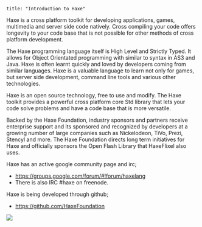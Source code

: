 ```
title: "Introduction to Haxe"
```
Haxe is a cross platform toolkit for developing applications, games, multimedia and server side code natively. Cross compiling your code offers longevity to your code base that is not possible for other methods of cross platform development.

The Haxe programming language itself is High Level and Strictly Typed. It allows for Object Orientated programming with similar to syntax in AS3 and Java. Haxe is often learnt quickly and loved by developers coming from similar languages. Haxe is a valuable language to learn not only for games, but server side development, command line tools and various other technologies.

Haxe is an open source technology, free to use and modify. The Haxe toolkit provides a powerful cross platform core Std library that lets your code solve problems and have a code base that is more versatile.

Backed by the Haxe Foundation, industry sponsors and partners receive enterprise support and its sponsored and recognized by developers at a growing number of large companies such as Nickelodeon, TiVo, Prezi, Stencyl and more. The Haxe Foundation directs long term initiatives for Haxe and officially sponsors the Open Flash Library that HaxeFlixel also uses.

Haxe has an active google community page and irc;

*   https://groups.google.com/forum/#!forum/haxelang
*   There is also IRC #haxe on freenode. 

Haxe is being developed through github;

*   https://github.com/HaxeFoundation

[![](/images/haxe-logo.png)](http://haxe.org)